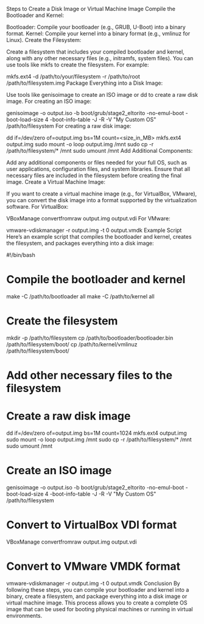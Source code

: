 Steps to Create a Disk Image or Virtual Machine Image
Compile the Bootloader and Kernel:

Bootloader: Compile your bootloader (e.g., GRUB, U-Boot) into a binary format.
Kernel: Compile your kernel into a binary format (e.g., vmlinuz for Linux).
Create the Filesystem:

Create a filesystem that includes your compiled bootloader and kernel, along with any other necessary files (e.g., initramfs, system files).
You can use tools like mkfs to create the filesystem. For example:

mkfs.ext4 -d /path/to/your/filesystem -r /path/to/root /path/to/filesystem.img
Package Everything into a Disk Image:

Use tools like genisoimage to create an ISO image or dd to create a raw disk image.
For creating an ISO image:

genisoimage -o output.iso -b boot/grub/stage2_eltorito -no-emul-boot -boot-load-size 4 -boot-info-table -J -R -V "My Custom OS" /path/to/filesystem
For creating a raw disk image:

dd if=/dev/zero of=output.img bs=1M count=<size_in_MB>
mkfs.ext4 output.img
sudo mount -o loop output.img /mnt
sudo cp -r /path/to/filesystem/* /mnt
sudo umount /mnt
Add Additional Components:

Add any additional components or files needed for your full OS, such as user applications, configuration files, and system libraries.
Ensure that all necessary files are included in the filesystem before creating the final image.
Create a Virtual Machine Image:

If you want to create a virtual machine image (e.g., for VirtualBox, VMware), you can convert the disk image into a format supported by the virtualization software.
For VirtualBox:

VBoxManage convertfromraw output.img output.vdi
For VMware:

vmware-vdiskmanager -r output.img -t 0 output.vmdk
Example Script
Here’s an example script that compiles the bootloader and kernel, creates the filesystem, and packages everything into a disk image:


#!/bin/bash

# Compile the bootloader and kernel
make -C /path/to/bootloader all
make -C /path/to/kernel all

# Create the filesystem
mkdir -p /path/to/filesystem
cp /path/to/bootloader/bootloader.bin /path/to/filesystem/boot/
cp /path/to/kernel/vmlinuz /path/to/filesystem/boot/
# Add other necessary files to the filesystem

# Create a raw disk image
dd if=/dev/zero of=output.img bs=1M count=1024
mkfs.ext4 output.img
sudo mount -o loop output.img /mnt
sudo cp -r /path/to/filesystem/* /mnt
sudo umount /mnt

# Create an ISO image
genisoimage -o output.iso -b boot/grub/stage2_eltorito -no-emul-boot -boot-load-size 4 -boot-info-table -J -R -V "My Custom OS" /path/to/filesystem

# Convert to VirtualBox VDI format
VBoxManage convertfromraw output.img output.vdi

# Convert to VMware VMDK format
vmware-vdiskmanager -r output.img -t 0 output.vmdk
Conclusion
By following these steps, you can compile your bootloader and kernel into a binary, create a filesystem, and package everything into a disk image or virtual machine image. This process allows you to create a complete OS image that can be used for booting physical machines or running in virtual environments.
